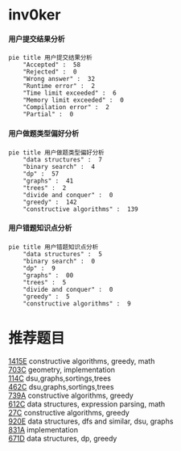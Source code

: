 # inv0ker

<!-- tabs:start -->



#### **用户提交结果分析**

```mermaid
pie title 用户提交结果分析
    "Accepted" :  58
    "Rejected" :  0
    "Wrong answer" :  32
    "Runtime error" :  2
    "Time limit exceeded" :  6
    "Memory limit exceeded" :  0
    "Compilation error" :  2
    "Partial" :  0
```

#### **用户做题类型偏好分析**

```mermaid
pie title 用户做题类型偏好分析
    "data structures" :  7
    "binary search" :  4
    "dp" :  57
    "graphs" :  41
    "trees" :  2
    "divide and conquer" :  0
    "greedy" :  142
    "constructive algorithms" :  139
```
#### **用户错题知识点分析**

```mermaid
pie title 用户错题知识点分析
    "data structures" :  5
    "binary search" :  0
    "dp" :  9
    "graphs" :  00
    "trees" :  5
    "divide and conquer" :  0
    "greedy" :  5
    "constructive algorithms" :  9
```



<!-- tabs:end -->
# 推荐题目
[1415E](https://codeforces.com/contest/1415/problem/E)		constructive algorithms,
                        greedy,
                        math		  
[703C](https://codeforces.com/contest/703/problem/C)		geometry,
                        implementation		  
[114C](https://codeforces.com/contest/114/problem/C)		dsu,graphs,sortings,trees		  
[462C](https://codeforces.com/contest/462/problem/C)		dsu,graphs,sortings,trees		  
[739A](https://codeforces.com/contest/739/problem/A)		constructive algorithms,
                        greedy		  
[612C](https://codeforces.com/contest/612/problem/C)		data structures,
                        expression parsing,
                        math		  
[27C](https://codeforces.com/contest/27/problem/C)		constructive algorithms,
                        greedy		  
[920E](https://codeforces.com/contest/920/problem/E)		data structures,
                        dfs and similar,
                        dsu,
                        graphs		  
[831A](https://codeforces.com/contest/831/problem/A)		implementation		  
[671D](https://codeforces.com/contest/671/problem/D)		data structures,
                        dp,
                        greedy		  
